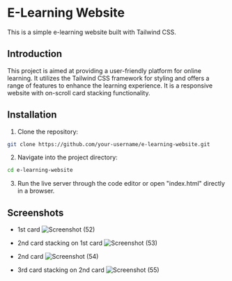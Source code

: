 # E-Learning Website
This is a simple e-learning website built with Tailwind CSS.

## Introduction
This project is aimed at providing a user-friendly platform for online learning. It utilizes the Tailwind CSS framework for styling and offers a range of features to enhance the learning experience.
It is a responsive website with on-scroll card stacking functionality.

## Installation
1. Clone the repository:
```bash
git clone https://github.com/your-username/e-learning-website.git
```

2. Navigate into the project directory:
```bash
cd e-learning-website
```

3. Run the live server through the code editor or open "index.html" directly in a browser.

## Screenshots

* 1st card
![Screenshot (52)](https://github.com/Kanishk9/E-learning-website/assets/42390255/dd5b5919-4360-41a4-81d4-87b48d2abd1d)

* 2nd card stacking on 1st card
![Screenshot (53)](https://github.com/Kanishk9/E-learning-website/assets/42390255/556091a0-fc37-4c3c-b2f6-a454e03e9a58)

* 2nd card
![Screenshot (54)](https://github.com/Kanishk9/E-learning-website/assets/42390255/c31cadbe-6590-4c59-bb11-f6fd34cd0dfb)

* 3rd card stacking on 2nd card
![Screenshot (55)](https://github.com/Kanishk9/E-learning-website/assets/42390255/5f08cced-0bef-466f-b0a8-cd9d2dd4b904)
